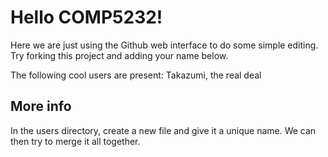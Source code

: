 # Hello COMP5232!

Here we are just using the Github web interface to do some simple editing.
Try forking this project and adding your name below.

The following cool users are present:
Takazumi, the real deal


## More info
In the users directory, create a new file and give it a unique name.
We can then try to merge it all together.

